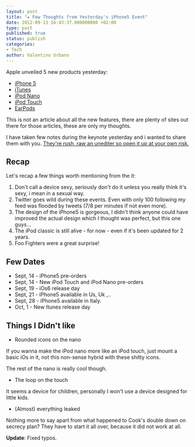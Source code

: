 ```yaml
---
layout: post
title: "★ Few Thoughts from Yesterday's iPhone5 Event"
date: 2012-09-13 16:43:37.000000000 +02:00
type: post
published: true
status: publish
categories:
- Tech
author: Valentino Urbano 
---
```


Apple unveiled 5 new products yesterday:

* [iPhone 5][0]
* [iTunes][1]
* [iPod Nano][2]
* [iPod Touch][3]
* [EarPods][4]

This is not an article about all the new features, there are plenty of sites out there for those articles, these are only my thoughts.

I have taken few notes during the keynote yesterday and i wanted to share them with you. [They're rush, raw an unediter so open it up at your own risk.][5]

## Recap

Let's recap a few things worth mentioning from the it:

1. Don't call a device sexy, seriously don't do it unless you really think it's sexy, i mean in a sexual way.
2. Twitter goes wild during these events. Even with only 100 following my feed was flooded by tweets (7/8 per minutes if not even more).
3. The design of the iPhone5 is gorgeous, I didn't think anyone could have improved the actual design which I thought was perfect, but this one guys...
4. The iPod classic is still alive - for now - even if it's been updated for 2 years.
5. Foo Fighters were a great surprise!

## Few Dates

* Sept, 14 - iPhone5 pre-orders
* Sept, 14 - New iPod Touch and iPod Nano pre-orders
* Sept, 19 - iOs6 release day
* Sept, 21 - iPhone5 available in Us, Uk ,..
* Sept, 28 - iPhone5 available in Italy.
* Oct, 1 - New Itunes release day

## Things I Didn't like

* Rounded icons on the nano

If you wanna make the iPod nano more like an iPod touch, just mount a basic iOs in it, not this non-sense hybrid with these shitty icons.

The rest of the nano is really cool though.

* The loop on the touch

It seems a device for children, personally I won't use a device designed for little kids.

* (Almost) everything leaked

Nothing more to say apart from what happened to Cook's double down on secrecy plan? They have to start it all over, because it did not work at all.

**Update**: Fixed typos.


[0]: http://www.apple.com/iphone/
[1]: http://www.apple.com/itunes/new-itunes/
[2]: http://www.apple.com/ipod-nano/
[3]: http://www.apple.com/ipod-touch/
[4]: http://store.apple.com/us/product/MD827/apple-earpods-with-remote-and-mic
[5]: http://cl.ly/text/1F1O2n1s2W3O